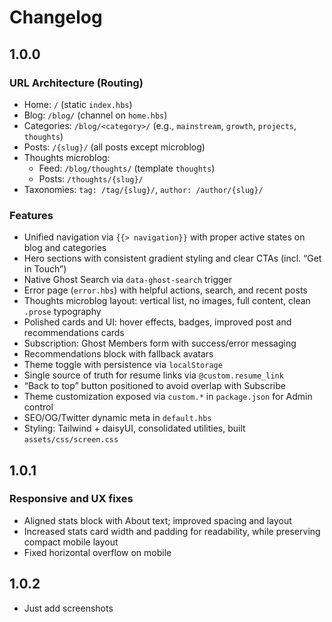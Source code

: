 # Changelog

## 1.0.0

### URL Architecture (Routing)
- Home: `/` (static `index.hbs`)
- Blog: `/blog/` (channel on `home.hbs`)
- Categories: `/blog/<category>/` (e.g., `mainstream`, `growth`, `projects`, `thoughts`)
- Posts: `/{slug}/` (all posts except microblog)
- Thoughts microblog:
  - Feed: `/blog/thoughts/` (template `thoughts`)
  - Posts: `/thoughts/{slug}/`
- Taxonomies: `tag: /tag/{slug}/`, `author: /author/{slug}/`

### Features
- Unified navigation via `{{> navigation}}` with proper active states on blog and categories
- Hero sections with consistent gradient styling and clear CTAs (incl. “Get in Touch”)
- Native Ghost Search via `data-ghost-search` trigger
- Error page (`error.hbs`) with helpful actions, search, and recent posts
- Thoughts microblog layout: vertical list, no images, full content, clean `.prose` typography
- Polished cards and UI: hover effects, badges, improved post and recommendations cards
- Subscription: Ghost Members form with success/error messaging
- Recommendations block with fallback avatars
- Theme toggle with persistence via `localStorage`
- Single source of truth for resume links via `@custom.resume_link`
- “Back to top” button positioned to avoid overlap with Subscribe
- Theme customization exposed via `custom.*` in `package.json` for Admin control
- SEO/OG/Twitter dynamic meta in `default.hbs`
- Styling: Tailwind + daisyUI, consolidated utilities, built `assets/css/screen.css`

## 1.0.1

### Responsive and UX fixes
- Aligned stats block with About text; improved spacing and layout
- Increased stats card width and padding for readability, while preserving compact mobile layout
- Fixed horizontal overflow on mobile

## 1.0.2

- Just add screenshots